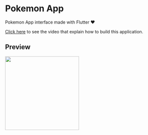 # Pokemon App

Pokemon App interface made with Flutter ❤️

[Click here](https://www.youtube.com/watch?v=2nXsLpUCO20) to see the video that explain how to build this application.

## Preview

<img width="240" src="pokemon.gif"/>
